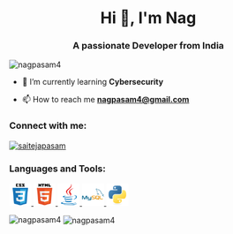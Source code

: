 <h1 align="center">Hi 👋, I'm Nag</h1>
<h3 align="center">A passionate Developer from India</h3>

<p align="left"> <img src="https://komarev.com/ghpvc/?username=nagpasam4&label=Profile%20views&color=0e75b6&style=flat" alt="nagpasam4" /> </p>

- 🌱 I’m currently learning **Cybersecurity**

- 📫 How to reach me **nagpasam4@gmail.com**

<h3 align="left">Connect with me:</h3>
<p align="left">
<a href="https://linkedin.com/in/saitejapasam" target="blank"><img align="center" src="https://raw.githubusercontent.com/rahuldkjain/github-profile-readme-generator/master/src/images/icons/Social/linked-in-alt.svg" alt="saitejapasam" height="30" width="40" /></a>
</p>

<h3 align="left">Languages and Tools:</h3>
<p align="left"> <a href="https://www.w3schools.com/css/" target="_blank" rel="noreferrer"> <img src="https://raw.githubusercontent.com/devicons/devicon/master/icons/css3/css3-original-wordmark.svg" alt="css3" width="40" height="40"/> </a> <a href="https://www.w3.org/html/" target="_blank" rel="noreferrer"> <img src="https://raw.githubusercontent.com/devicons/devicon/master/icons/html5/html5-original-wordmark.svg" alt="html5" width="40" height="40"/> </a> <a href="https://www.java.com" target="_blank" rel="noreferrer"> <img src="https://raw.githubusercontent.com/devicons/devicon/master/icons/java/java-original.svg" alt="java" width="40" height="40"/> </a> <a href="https://www.mysql.com/" target="_blank" rel="noreferrer"> <img src="https://raw.githubusercontent.com/devicons/devicon/master/icons/mysql/mysql-original-wordmark.svg" alt="mysql" width="40" height="40"/> </a> <a href="https://www.python.org" target="_blank" rel="noreferrer"> <img src="https://raw.githubusercontent.com/devicons/devicon/master/icons/python/python-original.svg" alt="python" width="40" height="40"/> </a> </p>

<p><img align="left" src="https://github-readme-stats.vercel.app/api/top-langs?username=nagpasam4&show_icons=true&locale=en&layout=compact" alt="nagpasam4" /></p>

<p>&nbsp;<img align="center" src="https://github-readme-stats.vercel.app/api?username=nagpasam4&show_icons=true&locale=en" alt="nagpasam4" /></p>

